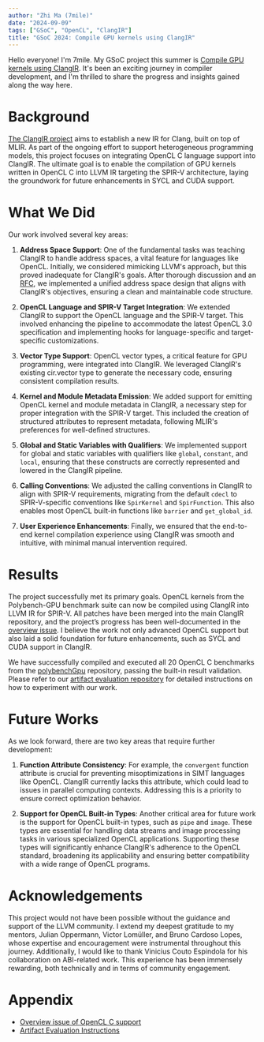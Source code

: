 ```yaml
---
author: "Zhi Ma (7mile)"
date: "2024-09-09"
tags: ["GSoC", "OpenCL", "ClangIR"]
title: "GSoC 2024: Compile GPU kernels using ClangIR"
---
```


Hello everyone! I'm 7mile. My GSoC project this summer is [Compile GPU kernels using ClangIR](https://discourse.llvm.org/t/clangir-compile-gpu-kernels-using-clangir/76984). It's been an exciting journey in compiler development, and I'm thrilled to share the progress and insights gained along the way here.

# Background

[The ClangIR project](https://github.com/llvm/clangir) aims to establish a new IR for Clang, built on top of MLIR. As part of the ongoing effort to support heterogeneous programming models, this project focuses on integrating OpenCL C language support into ClangIR. The ultimate goal is to enable the compilation of GPU kernels written in OpenCL C into LLVM IR targeting the SPIR-V architecture, laying the groundwork for future enhancements in SYCL and CUDA support.

# What We Did

Our work involved several key areas:

1. **Address Space Support**: One of the fundamental tasks was teaching ClangIR to handle address spaces, a vital feature for languages like OpenCL. Initially, we considered mimicking LLVM's approach, but this proved inadequate for ClangIR's goals. After thorough discussion and an [RFC](https://discourse.llvm.org/t/rfc-clangir-unified-address-space-design-in-clangir/79728), we implemented a unified address space design that aligns with ClangIR's objectives, ensuring a clean and maintainable code structure.

2. **OpenCL Language and SPIR-V Target Integration**: We extended ClangIR to support the OpenCL language and the SPIR-V target. This involved enhancing the pipeline to accommodate the latest OpenCL 3.0 specification and implementing hooks for language-specific and target-specific customizations.

3. **Vector Type Support**: OpenCL vector types, a critical feature for GPU programming, were integrated into ClangIR. We leveraged ClangIR's existing cir.vector type to generate the necessary code, ensuring consistent compilation results.

4. **Kernel and Module Metadata Emission**: We added support for emitting OpenCL kernel and module metadata in ClangIR, a necessary step for proper integration with the SPIR-V target. This included the creation of structured attributes to represent metadata, following MLIR's preferences for well-defined structures.

5. **Global and Static Variables with Qualifiers**: We implemented support for global and static variables with qualifiers like `global`, `constant`, and `local`, ensuring that these constructs are correctly represented and lowered in the ClangIR pipeline.

6. **Calling Conventions**: We adjusted the calling conventions in ClangIR to align with SPIR-V requirements, migrating from the default `cdecl` to SPIR-V-specific conventions like `SpirKernel` and `SpirFunction`. This also enables most OpenCL built-in functions like `barrier` and `get_global_id`.

7. **User Experience Enhancements**: Finally, we ensured that the end-to-end kernel compilation experience using ClangIR was smooth and intuitive, with minimal manual intervention required.

# Results

The project successfully met its primary goals. OpenCL kernels from the Polybench-GPU benchmark suite can now be compiled using ClangIR into LLVM IR for SPIR-V. All patches have been merged into the main ClangIR repository, and the project’s progress has been well-documented in the [overview issue](https://github.com/llvm/clangir/issues/689). I believe the work not only advanced OpenCL support but also laid a solid foundation for future enhancements, such as SYCL and CUDA support in ClangIR.

We have successfully compiled and executed all 20 OpenCL C benchmarks from the [polybenchGpu](https://github.com/sgrauerg/polybenchGpu) repository, passing the built-in result validation. Please refer to our [artifact evaluation repository](https://github.com/seven-mile/clangir-ocl-ae) for detailed instructions on how to experiment with our work.

# Future Works

As we look forward, there are two key areas that require further development:

1. **Function Attribute Consistency**: For example, the `convergent` function attribute is crucial for preventing misoptimizations in SIMT languages like OpenCL. ClangIR currently lacks this attribute, which could lead to issues in parallel computing contexts. Addressing this is a priority to ensure correct optimization behavior.

2. **Support for OpenCL Built-in Types**: Another critical area for future work is the support for OpenCL built-in types, such as `pipe` and `image`. These types are essential for handling data streams and image processing tasks in various specialized OpenCL applications. Supporting these types will significantly enhance ClangIR's adherence to the OpenCL standard, broadening its applicability and ensuring better compatibility with a wide range of OpenCL programs.

# Acknowledgements

This project would not have been possible without the guidance and support of the LLVM community. I extend my deepest gratitude to my mentors, Julian Oppermann, Victor Lomüller, and Bruno Cardoso Lopes, whose expertise and encouragement were instrumental throughout this journey. Additionally, I would like to thank Vinicius Couto Espindola for his collaboration on ABI-related work. This experience has been immensely rewarding, both technically and in terms of community engagement.

# Appendix

* [Overview issue of OpenCL C support](https://github.com/llvm/clangir/issues/689)
* [Artifact Evaluation Instructions](https://github.com/seven-mile/clangir-ocl-ae)
